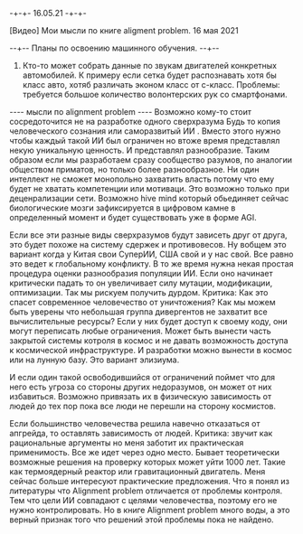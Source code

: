 -+-+- 16.05.21 -+-+-

[Видео] Мои мысли по книге aligment problem. 16 мая 2021

--+-- Планы по освоению машинного обучения. --+--
1. Кто-то может собрать данные по звукам двигателей конкретных автомобилей.
К примеру если сетка будет распознавать хотя бы класс авто, хотяб различать эконом класс от с-класс.
Проблемы: требуется большое количество волонтерских рук со смартфонами.

---- мысли по alignment problem ----
Возможно кому-то стоит сосредоточится не на разработке одного сверхразума
Будь то копия человеческого сознания или саморазвитый ИИ .
Вместо этого нужно чтобы каждый такой ИИ был ограничен но втоже время представлял некую уникальную ценность.
И представлял разнообразие.
Таким образом если мы разработаем сразу сообщество разумов, по аналогии обществом приматов, но только более разнообразное.
Ни один интеллект не сможет монопольно захватить власть потому что ему будет не хватать компетенции или мотиваци.
Это возможно только при деценрализации сети.
Возможно hive mind который обьединяет сейчас биологические мозги зафиксируется в цифровом камне в определенный момент и будет существовать уже в форме AGI.

Если все эти разные виды сверхразумов будут зависеть друг от друга, это будет похоже на систему сдержек и противовесов.
Ну вобщем это вариант когда у Китая свои СуперИИ, США свой и у нас свой.
Все равно это ведет к глобальному конфликту.
В то же время нужна некая простая процедура оценки разнообразия популяции ИИ.
Если оно начинает критически падать то он увеличивает силу мутации, модификации, оптимизации.
Так мы рискуем получить дурдом.
Критика: Как это спасет современное человечество от уничтожения?
Как мы можем быть уверены что небольшая группа дивергентов не захватит все вычислительные ресурсы?
Если у них будет доступ к своему коду, они могут переписать любые ограничения.
Может быть вынести часть закрытой системы котроля в космос и не давать возможность доступа к космической инфраструктуре.
И разработки можно вынести в космос или на лунную базу. Это вариант элизиума.

И если один такой освободившийся от ограничений поймет что для него есть угроза со стороны других недоразумов,
он может от них избавиться.
Возможно привязать их в физическую зависимость от людей до тех пор пока все люди не перешли на сторону космистов.

Если большинство человечества решила навечно отказаться от апгрейда, то оставлять зависимость от людей.
Критика: звучит как рациональные аргументы но меня заботит их практическая применимость.
Все же идет через одно место. Бывает теоретически возможные решения на проверку которых может уйти 1000 лет.
Такие как термоядерный реактор или гравитационный двигатель.
Меня сейчас больше интересуют практические предложения.
Что я понял из литературы что Alignment problem отличается от проблемы контроля.
Тем что цели ИИ совпадают с целями человечества, поэтому его не нужно контролировать.
Но в книге Alignment problem много воды, а это верный признак того что решений этой проблемы пока не найдено.
